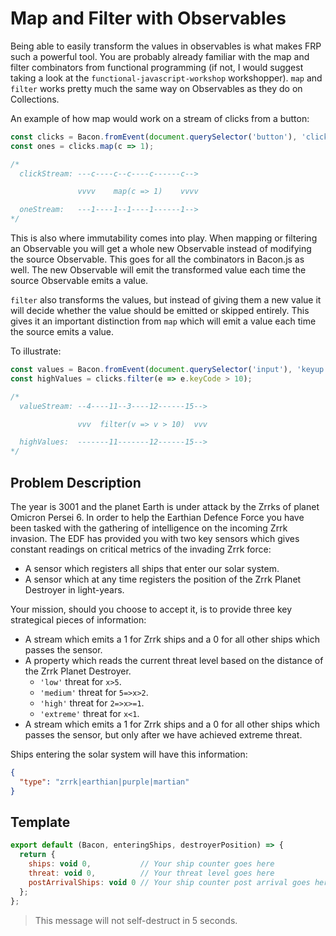 # Map and Filter with Observables

Being able to easily transform the values in observables is what makes FRP
such a powerful tool. You are probably already familiar with the map and
filter combinators from functional programming (if not, I would suggest taking
a look at the `functional-javascript-workshop` workshopper). `map` and
`filter` works pretty much the same way on Observables as they do on
Collections.

An example of how map would work on a stream of clicks from a button:

```js
const clicks = Bacon.fromEvent(document.querySelector('button'), 'click');
const ones = clicks.map(c => 1);

/*
  clickStream: ---c----c--c----c------c-->

               vvvv    map(c => 1)    vvvv

  oneStream:   ---1----1--1----1------1-->
*/
```

This is also where immutability comes into play. When mapping or
filtering an Observable you will get a whole new Observable instead of
modifying the source Observable. This goes for all the combinators in Bacon.js
as well. The new Observable will emit the transformed value each time the
source Observable emits a value.

`filter` also transforms the values, but instead of giving them a new value it
will decide whether the value should be emitted or skipped entirely. This gives
it an important distinction from `map` which will emit a value each time the
source emits a value.

To illustrate:

```js
const values = Bacon.fromEvent(document.querySelector('input'), 'keyup');
const highValues = clicks.filter(e => e.keyCode > 10);

/*
  valueStream: --4----11--3----12------15-->

               vvv  filter(v => v > 10)  vvv

  highValues:  -------11-------12------15-->
*/
```

## Problem Description

The year is 3001 and the planet Earth is under attack by the Zrrks of planet
Omicron Persei 6. In order to help the Earthian Defence Force you have been
tasked with the gathering of intelligence on the incoming Zrrk invasion. The
EDF has provided you with two key sensors which gives constant readings on
critical metrics of the invading Zrrk force:

- A sensor which registers all ships that enter our solar system.
- A sensor which at any time registers the position of the Zrrk Planet
Destroyer in light-years.

Your mission, should you choose to accept it, is to provide three key
strategical pieces of information:

- A stream which emits a 1 for Zrrk ships and a 0 for all other ships which
passes the sensor.
- A property which reads the current threat level based on the distance of the
Zrrk Planet Destroyer.
  - `'low'` threat for `x>5`.
  - `'medium'` threat for `5=>x>2`.
  - `'high'` threat for `2=>x>=1`.
  - `'extreme'` threat for `x<1`.
- A stream which emits a 1 for Zrrk ships and a 0 for all other ships which
passes the sensor, but only after we have achieved extreme threat.

Ships entering the solar system will have this information:

```json
{
  "type": "zrrk|earthian|purple|martian"
}
```

## Template


```js
export default (Bacon, enteringShips, destroyerPosition) => {
  return {
    ships: void 0,           // Your ship counter goes here
    threat: void 0,          // Your threat level goes here
    postArrivalShips: void 0 // Your ship counter post arrival goes here
  };
};
```

> This message will not self-destruct in 5 seconds.